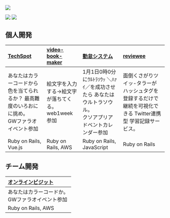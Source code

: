 ![](https://github-profile-summary-cards.vercel.app/api/cards/profile-details?username=takahiro-nagano&theme=nord_dark)

![](https://github-profile-summary-cards.vercel.app/api/cards/stats?username=takahiro-nagano&theme=nord_dark)
![](https://github-profile-summary-cards.vercel.app/api/cards/most-commit-language?username=takahiro-nagano&theme=nord_dark)

## 個人開発

| [TechSpot](https://techspot.jp/) | [video-book-maker](https://aiandrox.github.io/emoji-typing/) | [勤怠システム](https://aiandrox.github.io/ultra_timer/) | [reviewee](https://like-ranking.web.app) 
| :---------- | :-------- | :---------- | :----------- |
| あなたはカラーコードから色を当てられるか？ 最高難度のいろおにに挑め。<br>GWファラオイベント参加 | 絵文字を入力する→絵文字が落ちてくる。<br>web1week参加 | 1月1日0時0分にｳﾙﾄﾗｿｳｯ ＼ﾊｧｲ／を成功させたら あなたはウルトラソウル。<br>クソアプリアドベントカレンダー参加 | 面倒くさがりツイッ-タラーが ハッシュタグを登録するだけで継続を可視化できる Twitter連携型 学習記録サービス。 |
| Ruby on Rails, Vue.js | Ruby on Rails, AWS | Ruby on Rails, JavaScript | Ruby on Rails  |


## チーム開発

| [オンラインビジット](https://techspot.jp/) |
| :---------- |
| あなたはカラーコードか。<br>GWファラオイベント参加 | 絵文字を入力する→<br>web1week参加 | 1月ー参加 |
| Ruby on Rails, AWS |
